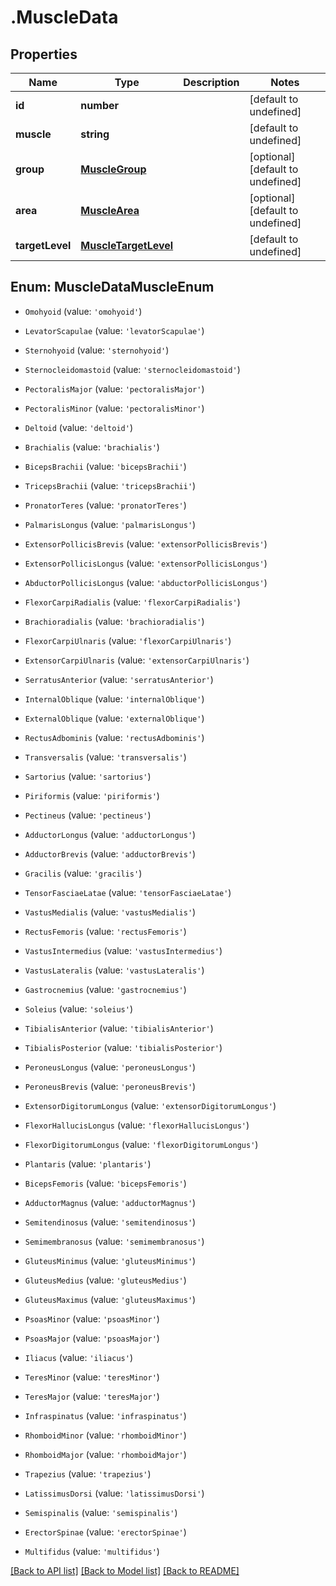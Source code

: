 # .MuscleData

## Properties

Name | Type | Description | Notes
------------ | ------------- | ------------- | -------------
**id** | **number** |  | [default to undefined]
**muscle** | **string** |  | [default to undefined]
**group** | [**MuscleGroup**](MuscleGroup.md) |  | [optional] [default to undefined]
**area** | [**MuscleArea**](MuscleArea.md) |  | [optional] [default to undefined]
**targetLevel** | [**MuscleTargetLevel**](MuscleTargetLevel.md) |  | [default to undefined]



## Enum: MuscleDataMuscleEnum


* `Omohyoid` (value: `'omohyoid'`)

* `LevatorScapulae` (value: `'levatorScapulae'`)

* `Sternohyoid` (value: `'sternohyoid'`)

* `Sternocleidomastoid` (value: `'sternocleidomastoid'`)

* `PectoralisMajor` (value: `'pectoralisMajor'`)

* `PectoralisMinor` (value: `'pectoralisMinor'`)

* `Deltoid` (value: `'deltoid'`)

* `Brachialis` (value: `'brachialis'`)

* `BicepsBrachii` (value: `'bicepsBrachii'`)

* `TricepsBrachii` (value: `'tricepsBrachii'`)

* `PronatorTeres` (value: `'pronatorTeres'`)

* `PalmarisLongus` (value: `'palmarisLongus'`)

* `ExtensorPollicisBrevis` (value: `'extensorPollicisBrevis'`)

* `ExtensorPollicisLongus` (value: `'extensorPollicisLongus'`)

* `AbductorPollicisLongus` (value: `'abductorPollicisLongus'`)

* `FlexorCarpiRadialis` (value: `'flexorCarpiRadialis'`)

* `Brachioradialis` (value: `'brachioradialis'`)

* `FlexorCarpiUlnaris` (value: `'flexorCarpiUlnaris'`)

* `ExtensorCarpiUlnaris` (value: `'extensorCarpiUlnaris'`)

* `SerratusAnterior` (value: `'serratusAnterior'`)

* `InternalOblique` (value: `'internalOblique'`)

* `ExternalOblique` (value: `'externalOblique'`)

* `RectusAdbominis` (value: `'rectusAdbominis'`)

* `Transversalis` (value: `'transversalis'`)

* `Sartorius` (value: `'sartorius'`)

* `Piriformis` (value: `'piriformis'`)

* `Pectineus` (value: `'pectineus'`)

* `AdductorLongus` (value: `'adductorLongus'`)

* `AdductorBrevis` (value: `'adductorBrevis'`)

* `Gracilis` (value: `'gracilis'`)

* `TensorFasciaeLatae` (value: `'tensorFasciaeLatae'`)

* `VastusMedialis` (value: `'vastusMedialis'`)

* `RectusFemoris` (value: `'rectusFemoris'`)

* `VastusIntermedius` (value: `'vastusIntermedius'`)

* `VastusLateralis` (value: `'vastusLateralis'`)

* `Gastrocnemius` (value: `'gastrocnemius'`)

* `Soleius` (value: `'soleius'`)

* `TibialisAnterior` (value: `'tibialisAnterior'`)

* `TibialisPosterior` (value: `'tibialisPosterior'`)

* `PeroneusLongus` (value: `'peroneusLongus'`)

* `PeroneusBrevis` (value: `'peroneusBrevis'`)

* `ExtensorDigitorumLongus` (value: `'extensorDigitorumLongus'`)

* `FlexorHallucisLongus` (value: `'flexorHallucisLongus'`)

* `FlexorDigitorumLongus` (value: `'flexorDigitorumLongus'`)

* `Plantaris` (value: `'plantaris'`)

* `BicepsFemoris` (value: `'bicepsFemoris'`)

* `AdductorMagnus` (value: `'adductorMagnus'`)

* `Semitendinosus` (value: `'semitendinosus'`)

* `Semimembranosus` (value: `'semimembranosus'`)

* `GluteusMinimus` (value: `'gluteusMinimus'`)

* `GluteusMedius` (value: `'gluteusMedius'`)

* `GluteusMaximus` (value: `'gluteusMaximus'`)

* `PsoasMinor` (value: `'psoasMinor'`)

* `PsoasMajor` (value: `'psoasMajor'`)

* `Iliacus` (value: `'iliacus'`)

* `TeresMinor` (value: `'teresMinor'`)

* `TeresMajor` (value: `'teresMajor'`)

* `Infraspinatus` (value: `'infraspinatus'`)

* `RhomboidMinor` (value: `'rhomboidMinor'`)

* `RhomboidMajor` (value: `'rhomboidMajor'`)

* `Trapezius` (value: `'trapezius'`)

* `LatissimusDorsi` (value: `'latissimusDorsi'`)

* `Semispinalis` (value: `'semispinalis'`)

* `ErectorSpinae` (value: `'erectorSpinae'`)

* `Multifidus` (value: `'multifidus'`)




[[Back to API list]](../README.md#documentation-for-api-endpoints) [[Back to Model list]](../README.md#documentation-for-models) [[Back to README]](../README.md)
